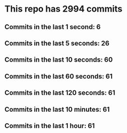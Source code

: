 # This repo has 2994 commits

## Commits in the last 1 second: 6
## Commits in the last 5 seconds: 26
## Commits in the last 10 seconds: 60
## Commits in the last 60 seconds: 61
## Commits in the last 120 seconds: 61
## Commits in the last 10 minutes: 61
## Commits in the last 1 hour: 61
